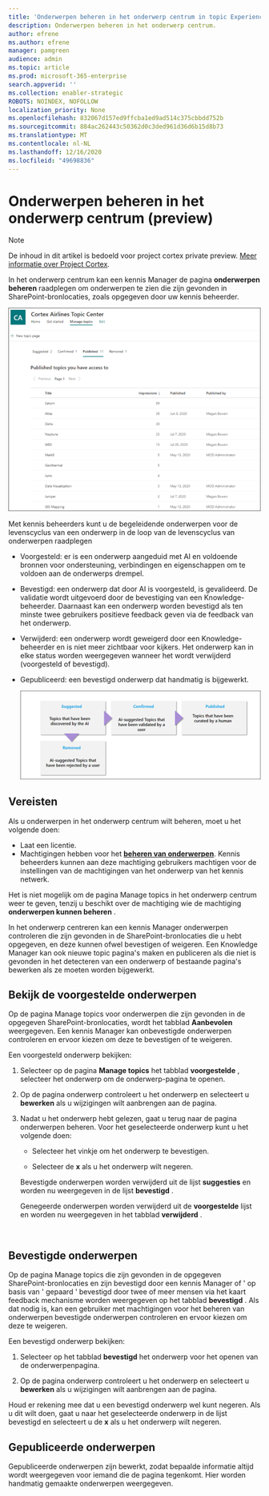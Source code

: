 ```yaml
---
title: 'Onderwerpen beheren in het onderwerp centrum in topic Experience (preview) '
description: Onderwerpen beheren in het onderwerp centrum.
author: efrene
ms.author: efrene
manager: pamgreen
audience: admin
ms.topic: article
ms.prod: microsoft-365-enterprise
search.appverid: ''
ms.collection: enabler-strategic
ROBOTS: NOINDEX, NOFOLLOW
localization_priority: None
ms.openlocfilehash: 832067d157ed9ffcba1ed9ad514c375cbbdd752b
ms.sourcegitcommit: 884ac262443c50362d0c3ded961d36d6b15d8b73
ms.translationtype: MT
ms.contentlocale: nl-NL
ms.lasthandoff: 12/16/2020
ms.locfileid: "49698836"
---
```

# <a name="manage-topics-in-the-topic-center-preview"></a>Onderwerpen beheren in het onderwerp centrum (preview)

> [!Note] 
> De inhoud in dit artikel is bedoeld voor project cortex private preview. [Meer informatie over Project Cortex](https://aka.ms/projectcortex).

In het onderwerp centrum kan een kennis Manager de pagina **onderwerpen beheren** raadplegen om onderwerpen te zien die zijn gevonden in SharePoint-bronlocaties, zoals opgegeven door uw kennis beheerder.  

   ![Onderwerpen centrum](../media/knowledge-management/topic-center.png) </br> 



Met kennis beheerders kunt u de begeleidende onderwerpen voor de levenscyclus van een onderwerp in de loop van de levenscyclus van onderwerpen raadplegen

- Voorgesteld: er is een onderwerp aangeduid met AI en voldoende bronnen voor ondersteuning, verbindingen en eigenschappen om te voldoen aan de onderwerps drempel.
- Bevestigd: een onderwerp dat door AI is voorgesteld, is gevalideerd. De validatie wordt uitgevoerd door de bevestiging van een Knowledge-beheerder. Daarnaast kan een onderwerp worden bevestigd als ten minste twee gebruikers positieve feedback geven via de feedback van het onderwerp.
- Verwijderd: een onderwerp wordt geweigerd door een Knowledge-beheerder en is niet meer zichtbaar voor kijkers. Het onderwerp kan in elke status worden weergegeven wanneer het wordt verwijderd (voorgesteld of bevestigd). 
- Gepubliceerd: een bevestigd onderwerp dat handmatig is bijgewerkt.

   ![Levenscyclus van onderwerpen](../media/knowledge-management/topic-lifecycle.png) </br> 

## <a name="requirements"></a>Vereisten

Als u onderwerpen in het onderwerp centrum wilt beheren, moet u het volgende doen:
- Laat een licentie.
- Machtigingen hebben voor het [**beheren van onderwerpen**](https://docs.microsoft.com/microsoft-365/knowledge/topic-experiences-user-permissions). Kennis beheerders kunnen aan deze machtiging gebruikers machtigen voor de instellingen van de machtigingen van het onderwerp van het kennis netwerk. 

Het is niet mogelijk om de pagina Manage topics in het onderwerp centrum weer te geven, tenzij u beschikt over de machtiging wie de machtiging **onderwerpen kunnen beheren** .

In het onderwerp centreren kan een kennis Manager onderwerpen controleren die zijn gevonden in de SharePoint-bronlocaties die u hebt opgegeven, en deze kunnen ofwel bevestigen of weigeren. Een Knowledge Manager kan ook nieuwe topic pagina's maken en publiceren als die niet is gevonden in het detecteren van een onderwerp of bestaande pagina's bewerken als ze moeten worden bijgewerkt.


## <a name="review-suggested-topics"></a>Bekijk de voorgestelde onderwerpen

Op de pagina Manage topics voor onderwerpen die zijn gevonden in de opgegeven SharePoint-bronlocaties, wordt het tabblad **Aanbevolen** weergegeven. Een kennis Manager kan onbevestigde onderwerpen controleren en ervoor kiezen om deze te bevestigen of te weigeren.

Een voorgesteld onderwerp bekijken:

1. Selecteer op de pagina **Manage topics** het tabblad **voorgestelde** , selecteer het onderwerp om de onderwerp-pagina te openen.</br>

2. Op de pagina onderwerp controleert u het onderwerp en selecteert u **bewerken** als u wijzigingen wilt aanbrengen aan de pagina.

3. Nadat u het onderwerp hebt gelezen, gaat u terug naar de pagina onderwerpen beheren. Voor het geselecteerde onderwerp kunt u het volgende doen:

   - Selecteer het vinkje om het onderwerp te bevestigen.
    
   - Selecteer de **x** als u het onderwerp wilt negeren.

    Bevestigde onderwerpen worden verwijderd uit de lijst **suggesties** en worden nu weergegeven in de lijst **bevestigd** .

    Genegeerde onderwerpen worden verwijderd uit de **voorgestelde** lijst en worden nu weergegeven in het tabblad **verwijderd** .

   </br> 

## <a name="confirmed-topics"></a>Bevestigde onderwerpen

Op de pagina Manage topics die zijn gevonden in de opgegeven SharePoint-bronlocaties en zijn bevestigd door een kennis Manager of ' op basis van ' gepaard ' bevestigd door twee of meer mensen via het kaart feedback mechanisme worden weergegeven op het tabblad **bevestigd** . Als dat nodig is, kan een gebruiker met machtigingen voor het beheren van onderwerpen bevestigde onderwerpen controleren en ervoor kiezen om deze te weigeren.

Een bevestigd onderwerp bekijken:

1. Selecteer op het tabblad **bevestigd** het onderwerp voor het openen van de onderwerpenpagina.</br>

2. Op de pagina onderwerp controleert u het onderwerp en selecteert u **bewerken** als u wijzigingen wilt aanbrengen aan de pagina.

Houd er rekening mee dat u een bevestigd onderwerp wel kunt negeren.  Als u dit wilt doen, gaat u naar het geselecteerde onderwerp in de lijst bevestigd en selecteert u de **x** als u het onderwerp wilt negeren.

## <a name="published-topics"></a>Gepubliceerde onderwerpen
Gepubliceerde onderwerpen zijn bewerkt, zodat bepaalde informatie altijd wordt weergegeven voor iemand die de pagina tegenkomt. Hier worden handmatig gemaakte onderwerpen weergegeven.




